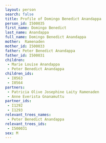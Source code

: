 ```yaml
---
layout: person
search: false
title: Profile of Domingo Benedict Anandappa
person_id: I500035
first_name: Domingo Benedict
last_name: Anandappa
full_name: Domingo Benedict Anandappa
mother:  Ramenaden
mother_id: I500033
father: Peter Benedict Anandappa
father_id: I500031
children:
 - Marie Louise Anandappa
 - Peter Benedict Anandappa
children_ids:
 - I0563
 - I0564
partners:
 - Patricia Olive Josephine Laity Ramenaden
 - Anne Everista Gnanamuttu
partner_ids:
 - I1292
 - I1293
relevant_trees_names:
 - Peter Benedict Anandappa
relevant_trees_ids:
 - I500031
sex: M
---
```


